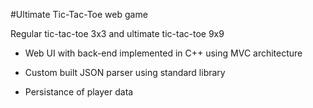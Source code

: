 #Ultimate Tic-Tac-Toe web game

Regular tic-tac-toe 3x3 and ultimate tic-tac-toe 9x9

* Web UI with back-end implemented in C++ using MVC architecture

* Custom built JSON parser using standard library

* Persistance of player data

